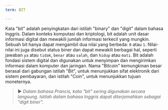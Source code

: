 ```yaml
---
term: BIT

---
```

Kata "bit" adalah penyingkatan dari istilah "binary" dan "digit" dalam bahasa Inggris. Dalam konteks komputasi dan kriptologi, bit adalah unit dasar informasi digital dan mewakili jumlah informasi terkecil yang mungkin. Sebuah bit hanya dapat mengambil dua nilai yang berbeda: `0` atau `1`. Nilai-nilai ini juga disebut status biner dan dapat mewakili berbagai hal, seperti jawaban `ya` atau `tidak`, `benar` atau `salah`, dan `hidup` atau `mati`. Bit adalah fondasi sistem digital dan digunakan untuk menyimpan dan mengirimkan informasi dalam komputer dan jaringan. Nama "Bitcoin" kemungkinan besar berasal dari gabungan istilah "Bit", untuk menunjukkan sifat elektronik dari sistem pembayaran, dan istilah "Coin", untuk menunjukkan tujuan moneternya.

> ► *Dalam bahasa Prancis, kata "bit" sering digunakan secara langsung. Istilah dalam bahasa Inggris dapat diterjemahkan sebagai "digit biner".*